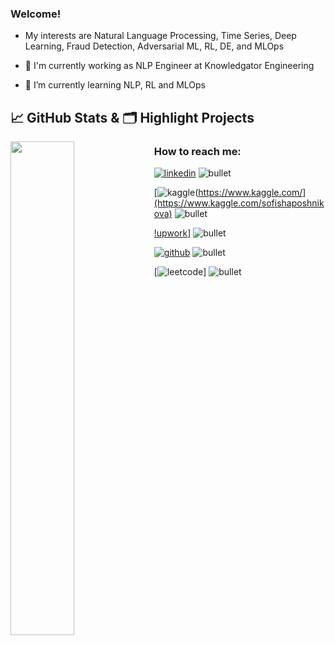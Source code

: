 ### Welcome!

- My interests are Natural Language Processing, Time Series, Deep Learning, Fraud Detection, Adversarial ML, RL, DE, and MLOps

- 🔭 I'm currently working as NLP Engineer at Knowledgator Engineering
- 🌱 I’m currently learning NLP, RL and MLOps


## &#x1f4c8; GitHub Stats & 🗂️ Highlight Projects

<a href="https://github.com/zhao9797">
    <img align="left" width="45%" src="https://github-readme-stats.vercel.app/api?username=Teasotea&theme=nightowl&show_icons=true" />
</a>



<!--

Data Analysis, Machine Learning, Deep Learning,
Natural Language Processing, Computer Vision,
Reinforcement Learning, Time Series, MLOps

 
**Teasotea/Teasotea** is a ✨ _special_ ✨ repository because its `README.md` (this file) appears on your GitHub profile.

Here are some ideas to get you started:

- 🔭 I’m currently working on ...
- 🌱 I’m currently learning ...
- 👯 I’m looking to collaborate on ...
- 🤔 I’m looking for help with ...
- 💬 Ask me about ...
- 📫 How to reach me: ...
- 😄 Pronouns: ...
- ⚡ Fun fact: ...

### Interested in:
- python's advanced features, utils & libraries 📕
- software engineering best practices 🛠
- data processing and distributed computation frameworks 🚀
- dataflow automation, data quality, databases organization 📦
- cybersecurity & OSINT tools 🕵️‍♂️
- cool ML usecases and their high-level ideas behind 🤖
- MLOps tools and practices ⚗️
- data science competitions 🥇


-->

### How to reach me: 

[![linkedin](https://img.shields.io/static/v1?message=LinkedIn&label=&logo=linkedin&style=for-the-badge&color=0A66C2)](https://www.linkedin.com/in/sofiia-shaposhnikova-9854931b7)
![bullet](https://img.shields.io/static/v1?message=%E2%80%A2&label=&style=for-the-badge)

[![kaggle](https://img.shields.io/static/v1?message=Kaggle&label=&logo=Kaggle&style=for-the-badge&color=0A66C2)(https://www.kaggle.com/](https://www.kaggle.com/sofishaposhnikova)
![bullet](https://img.shields.io/static/v1?message=%E2%80%A2&label=&style=for-the-badge)

[!upwork](https://www.upwork.com/freelancers/~01a0f3397a94d7da27)]
![bullet](https://img.shields.io/static/v1?message=%E2%80%A2&label=&style=for-the-badge)

[![github](https://img.shields.io/static/v1?message=GitHub&logo=github&label=&style=for-the-badge&color=181717&logoColor=white)](https://t.ly/Yhe-)
![bullet](https://img.shields.io/static/v1?message=%E2%80%A2&label=&style=for-the-badge)

[![leetcode](https://leetcode.com/sofi16616/)]
![bullet](https://img.shields.io/static/v1?message=%E2%80%A2&label=&style=for-the-badge)

